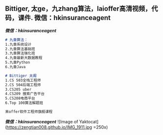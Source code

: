 ## Bittiger, 太ge，九zhang算法，laioffer高清视频，代码，课件. 微信：hkinsuranceagent 

***微信：hkinsuranceagent***
```markdown
# 九章算法：
1.九章系统设计
2.九章算法基础班
3.九章算法强化班
4.九章最新大数据教程
5.九章Python
6.九章Java

# Bittiger 太阁
1.CS 503全栈工程师
2.CS 504后端工程师 
3.CS205 uber 
4.CS209 搜索广告平台 
5.CS208电商平台 
6.Top 100算法解题班 

来offer软件工程师旗舰课程
```
***微信：hkinsuranceagent***
![Image of Yaktocat](https://zengtian008.github.io/IMG_1911.jpg =250x)
